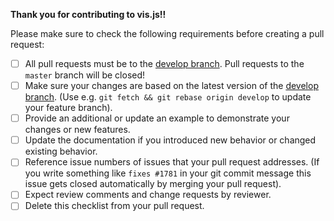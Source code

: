 **Thank you for contributing to vis.js!!**

Please make sure to check the following requirements before creating a pull request:

- [ ] All pull requests must be to the [develop branch](https://github.com/visjs-community/visjs-network/tree/develop). Pull requests to the `master` branch will be closed!
- [ ] Make sure your changes are based on the latest version of the [develop branch](https://github.com/visjs-community/visjs-network/tree/develop). (Use e.g. `git fetch && git rebase origin develop` to update your feature branch).
- [ ] Provide an additional or update an example to demonstrate your changes or new features.
- [ ] Update the documentation if you introduced new behavior or changed existing behavior.
- [ ] Reference issue numbers of issues that your pull request addresses. (If you write something like `fixes #1781` in your git commit message this issue gets closed automatically by merging your pull request).
- [ ] Expect review comments and change requests by reviewer.
- [ ] Delete this checklist from your pull request.
